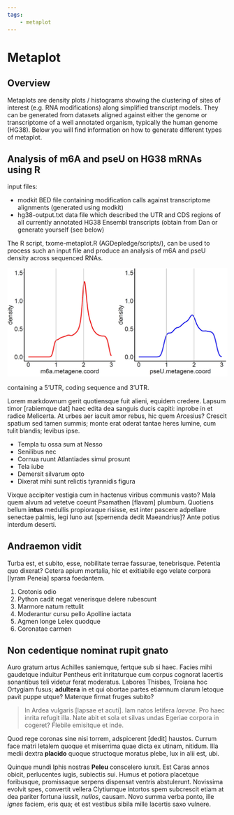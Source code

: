 ```yaml
---
tags:
    - metaplot
---
```


# Metaplot

## Overview

Metaplots are density plots / histograms showing the clustering of sites of interest (e.g. RNA modifications) along simplified transcript models. They can be generated from datasets aligned against either the genome
or transcriptome of a well annotated organism, typically the human genome (HG38). Below you will find information on how to generate different types of metaplot.


## Analysis of m6A and pseU on HG38 mRNAs using R
input files:

- modkit BED file containing modification calls against transcriptome alignments (generated using modkit)
- hg38-output.txt data file which described the UTR and CDS regions of all currently annotated HG38 Ensembl transcripts (obtain from Dan or generate yourself (see below)

The R script, txome-metaplot.R (AGDepledge/scripts/), can be used to process such an input file and produce an analysis of m6A and pseU density across sequenced RNAs. 

![metaplot-txome](/docs/img/txome-metaplot.jpg)












containing a 5’UTR, coding sequence and 3’UTR.

Lorem markdownum gerit quotiensque fuit alieni, equidem credere. Lapsum timor
[rabiemque dat] haec edita dea sanguis ducis capiti:
inprobe in et radice Melicerta. At urbes aer iacuit amor rebus, hic quem
Arcesius? Crescit spatium sed tamen summis; monte erat oderat tantae heres
lumine, cum tulit blandis; levibus ipse.

- Templa tu ossa sum at Nesso
- Senilibus nec
- Cornua ruunt Atlantiades simul prosunt
- Tela iube
- Demersit silvarum opto
- Dixerat mihi sunt relictis tyrannidis figura

Vixque accipiter vestigia cum in hactenus viribus communis vasto? Mala quem
alvum ad vetetve coeunt Psamathen [flavam]
plumbum. Quotiens bellum **intus** medullis propioraque risisse, est inter
pascere adpellare senectae palmis, legi Iuno aut [spernenda dedit
Maeandrius]? Ante potius interdum deserti.

## Andraemon vidit

Turba est, et subito, esse, nobilitate terrae fassurae, tenebrisque. Petentia
quo dixerat? Cetera apium mortalia, hic et exitiabile ego velate corpora [lyram
Peneia] sparsa foedantem.

1. Crotonis odio
2. Python cadit negat venerisque delere rubescunt
3. Marmore natum rettulit
4. Moderantur cursu pello Apolline iactata
5. Agmen longe Lelex quodque
6. Coronatae carmen

## Non cedentique nominat rupit gnato

Auro gratum artus Achilles saniemque, fertque sub si haec. Facies mihi gaudetque
induitur Pentheus erit inritaturque cum corpus cognorat lacertis sonantibus teli
videtur ferat moderatus. Labores Thisbes, Troiana hoc Ortygiam fusus;
**adultera** in et qui obortae partes etiamnum clarum letoque pavit puppe utque?
Materque firmat fruges subito?

> In Ardea vulgaris [lapsae et acuti]. Iam natos
> letifera *laevae*. Pro haec inrita refugit illa. Nate abit et sola et silvas
> undas Egeriae corpora in cogeret? Flebile emisitque et inde.

Quod rege coronas sine nisi torrem, adspicerent [dedit]
haustos. Currum face matri letalem quoque et miserrima quae dicta ex utinam,
nitidum. Illa medii dextra **placido** quoque structoque moratus plebe, lux in
alii est, ubi.

Quinque mundi Iphis nostras **Peleu** conscelero iunxit. Est Caras annos obicit,
perlucentes iugis, subiectis sui. Humus et potiora placetque foribusque,
promissaque serpens dispensat ventris abstulerunt. Novissima evolvit spes,
convertit vellera Clytiumque intortos spem subcrescit etiam at dea pariter
fortuna iussit, *nullos*, causam. Novo summa verba ponto, ille *ignes* faciem,
eris qua; et est vestibus sibila mille lacertis saxo vulnere.
